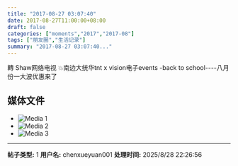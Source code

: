 ```yaml
---
title: "2017-08-27 03:07:40"
date: 2017-08-27T11:00:00+08:00
draft: false
categories: ["moments","2017","2017-08"]
tags: ["朋友圈","生活记录"]
summary: "2017-08-27 03:07:40..."
---
```


轉 
          Shaw网络电视
      💥南边大统华tnt x vision电子events
-back to school----八月份一大波优惠来了

## 媒体文件

- ![Media 1](/Moments/photos/2017-08-27/201708270307400.jpg)
- ![Media 2](/Moments/photos/2017-08-27/201708270307401.jpg)
- ![Media 3](/Moments/photos/2017-08-27/201708270307402.jpg)

---

**帖子类型:** 1
**用户名:** chenxueyuan001
**处理时间:** 2025/8/28 22:26:56